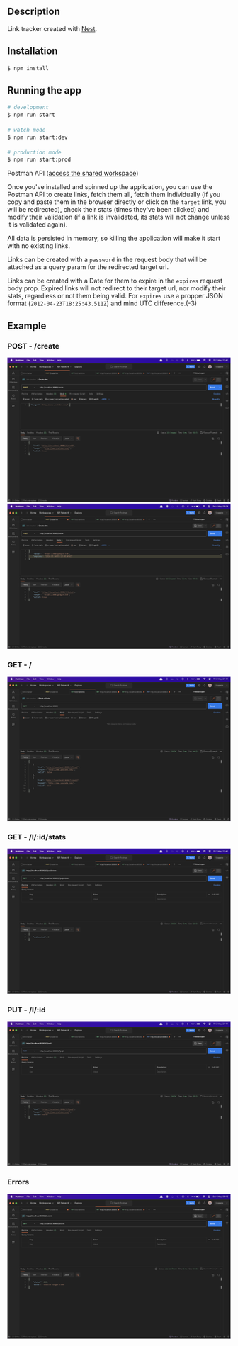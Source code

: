 ## Description

Link tracker created with [Nest](https://github.com/nestjs/nest).

## Installation

```bash
$ npm install
```

## Running the app

```bash
# development
$ npm run start

# watch mode
$ npm run start:dev

# production mode
$ npm run start:prod
```

Postman API ([access the shared workspace](https://www.postman.com/orbital-module-astronomer-66959558/workspace/link-tracker/overview))

Once you've installed and spinned up the application, you can use the Postman API to create links, fetch them all, fetch them individually (if you copy and paste them in the browser directly or click on the `target` link, you will be redirected), check their stats (times they've been clicked) and modify their validation (if a link is invalidated, its stats will not change unless it is validated again).

All data is persisted in memory, so killing the application will make it start with no existing links.

Links can be created with a `password` in the request body that will be attached as a query param for the redirected target url.

Links can be created with a Date for them to expire in the `expires` request body prop. Expired links will not redirect to their target url, nor modify their stats, regardless or not them being valid. For `expires` use a propper JSON format (`2012-04-23T18:25:43.511Z`) and mind UTC difference.(-3)

## Example

### POST - /create

![Link creation](/public/POST.png)
![Link creation with expire](/public/POST-expires.png)

### GET - /

![Fetching all links](/public/GET-all-links.png)

### GET - /l/:id/stats

![Fetching a specific link stats](/public/GET-link-stats.png)

### PUT - /l/:id

![Modifying a links validation](/public/PUT.png)

### Errors

![Invalid link](/public/ERROR.png)
